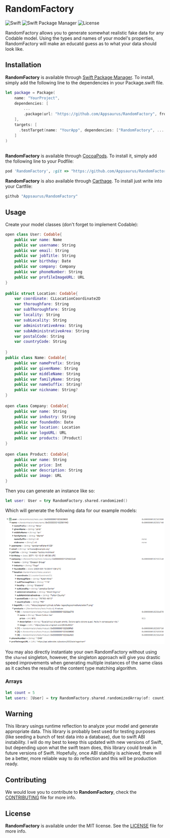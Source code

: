 # RandomFactory
![Swift](http://img.shields.io/badge/swift-4.1-orange.svg)
![Swift Package Manager](https://img.shields.io/badge/SPM-compatible-4BC51D.svg?style=flat)
![License](http://img.shields.io/badge/license-MIT-CCCCCC.svg)

RandomFactory allows you to generate somewhat realistic fake data for any Codable model. Using the types and names of your model's properties, RandomFactory will make an educatd guess as to what your data should look like.

## Installation

**RandomFactory** is available through [Swift Package Manager](https://swift.org/package-manager/). To install, simply add the following line to the dependencies in your Package.swift file.

```swift
let package = Package(
    name: "YourProject",
    dependencies: [
        ...
        .package(url: "https://github.com/Appsaurus/RandomFactory", from: "1.0.0"),
    ],
    targets: [
      .testTarget(name: "YourApp", dependencies: ["RandomFactory", ... ])
    ]
)
        
```

**RandomFactory** is available through [CocoaPods](http://cocoapods.org). To install
it, simply add the following line to your Podfile:

```ruby
pod 'RandomFactory', :git => "https://github.com/Appsaurus/RandomFactory"
```

**RandomFactory** is also available through [Carthage](https://github.com/Carthage/Carthage).
To install just write into your Cartfile:

```ruby
github "Appsaurus/RandomFactory"
```

## Usage

Create your model classes (don't forget to implement Codable):

```swift
open class User: Codable{
	public var name: Name
	public var username: String
	public var email: String
	public var jobTitle: String
	public var birthday: Date
	public var company: Company
	public var phoneNumber: String
	public var profileImageURL: URL
}

public struct Location: Codable{
	var coordinate: CLLocationCoordinate2D
	var thoroughfare: String
	var subThoroughfare: String
	var locality: String
	var subLocality: String
	var administrativeArea: String
	var subAdministrativeArea: String
	var postalCode: String
	var countryCode: String

}
public class Name: Codable{
	public var namePrefix: String
	public var givenName: String
	public var middleName: String
	public var familyName: String
	public var nameSuffix: String?
	public var nickname: String?
}

open class Company: Codable{
	public var name: String
	public var industry: String
	public var foundedOn: Date
	public var location: Location
	public var logoURL: URL
	public var products: [Product]
}

open class Product: Codable{
	public var name: String
	public var price: Int
	public var description: String
	public var image: URL
}
```
Then you can generate an instance like so:

```swift
let user: User = try RandomFactory.shared.randomized()
```

Which will generate the following data for our example models:

![Data](/GeneratedDataExample.png)

You may also directly instantiate your own RandomFactory without using the `shared` singleton, however, the singleton approach will give you drastic speed improvements when generating multiple instances of the same class as it caches the results of the content type matching algorithm.

### Arrays

```swift
let count = 5
let users: [User] = try RandomFactory.shared.randomizedArray(of: count)
```

## Warning

This library usings runtime reflection to analyze your model and generate appropriate data. This library is probably best used for testing purposes (like seeding a bunch of test data into a database), due to swift ABI instability. I will do my best to keep this updated with new versions of Swift, but depending upon what the swift team does, this library could break in future versions of Swift. Hopefully, once ABI stability is achieved, there will be a better, more reliable way to do reflection and this will be production ready.

## Contributing

We would love you to contribute to **RandomFactory**, check the [CONTRIBUTING](github.com/Appsaurus/RandomFactory/blob/master/CONTRIBUTING.md) file for more info.

## License

**RandomFactory** is available under the MIT license. See the [LICENSE](github.com/Appsaurus/RandomFactory/blob/master/LICENSE.md) file for more info.


